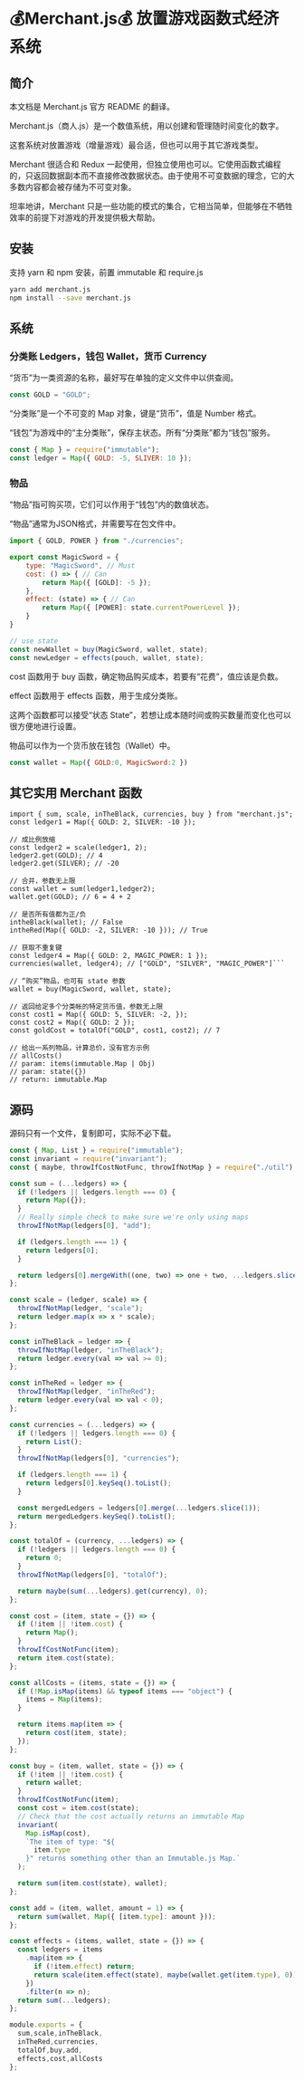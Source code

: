 # 💰Merchant.js💰 放置游戏函数式经济系统
## 简介
本文档是 Merchant.js 官方 README 的翻译。

Merchant.js（商人.js）是一个数值系统，用以创建和管理随时间变化的数字。

这套系统对放置游戏（增量游戏）最合适，但也可以用于其它游戏类型。

Merchant 很适合和 Redux 一起使用，但独立使用也可以。它使用函数式编程的，只返回数据副本而不直接修改数据状态。由于使用不可变数据的理念，它的大多数内容都会被存储为不可变对象。

坦率地讲，Merchant 只是一些功能的模式的集合，它相当简单，但能够在不牺牲效率的前提下对游戏的开发提供极大帮助。

## 安装
支持 yarn 和 npm 安装，前置 immutable 和 require.js
```bash
yarn add merchant.js
npm install --save merchant.js
```

## 系统
### 分类账 Ledgers，钱包 Wallet，货币 Currency
“货币”为一类资源的名称，最好写在单独的定义文件中以供查阅。
```javascript
const GOLD = "GOLD";
```

“分类账”是一个不可变的 Map 对象，键是“货币”，值是 Number 格式。

“钱包”为游戏中的“主分类账”，保存主状态。所有“分类账”都为“钱包”服务。
```javascript
const { Map } = require("immutable");
const ledger = Map({ GOLD: -5, SLIVER: 10 });
```

### 物品
“物品”指可购买项，它们可以作用于“钱包”内的数值状态。

“物品”通常为JSON格式，并需要写在包文件中。
```javascript
import { GOLD, POWER } from "./currencies";

export const MagicSword = {
	type: "MagicSword", // Must
	cost: () => { // Can
		return Map({ [GOLD]: -5 });
	},
	effect: (state) => { // Can
		return Map({ [POWER]: state.currentPowerLevel });
	}
}

// use state
const newWallet = buy(MagicSword, wallet, state);
const newLedger = effects(pouch, wallet, state);
```

cost 函数用于 buy 函数，确定物品购买成本，若要有“花费”，值应该是负数。

effect 函数用于 effects 函数，用于生成分类账。

这两个函数都可以接受“状态 State”，若想让成本随时间或购买数量而变化也可以很方便地进行设置。

物品可以作为一个货币放在钱包（Wallet）中。
```javascript
const wallet = Map({ GOLD:0, MagicSword:2 })
```

## 其它实用 Merchant 函数
```javsacript
import { sum, scale, inTheBlack, currencies, buy } from "merchant.js";
const ledger1 = Map({ GOLD: 2, SILVER: -10 });

// 成比例放缩
const ledger2 = scale(ledger1, 2);
ledger2.get(GOLD); // 4
ledger2.get(SILVER); // -20

// 合并，参数无上限
const wallet = sum(ledger1,ledger2);
wallet.get(GOLD); // 6 = 4 + 2

// 是否所有值都为正/负
intheBlack(wallet); // False
intheRed(Map({ GOLD: -2, SILVER: -10 })); // True

// 获取不重复键
const ledger4 = Map({ GOLD: 2, MAGIC_POWER: 1 });
currencies(wallet, ledger4); // ["GOLD", "SILVER", "MAGIC_POWER"]```

// “购买”物品，也可有 state 参数
wallet = buy(MagicSword, wallet, state);

// 返回给定多个分类帐的特定货币值，参数无上限
const cost1 = Map({ GOLD: 5, SILVER: -2, });
const cost2 = Map({ GOLD: 2 });
const goldCost = totalOf("GOLD", cost1, cost2); // 7

// 给出一系列物品，计算总价，没有官方示例
// allCosts()
// param: items(immutable.Map | Obj)
// param: state({})
// return: immutable.Map
```

## 源码
源码只有一个文件，复制即可，实际不必下载。
```javascript
const { Map, List } = require("immutable");
const invariant = require("invariant");
const { maybe, throwIfCostNotFunc, throwIfNotMap } = require("./util");

const sum = (...ledgers) => {
  if (!ledgers || ledgers.length === 0) {
    return Map({});
  }
  // Really simple check to make sure we're only using maps
  throwIfNotMap(ledgers[0], "add");

  if (ledgers.length === 1) {
    return ledgers[0];
  }

  return ledgers[0].mergeWith((one, two) => one + two, ...ledgers.slice(1));
};

const scale = (ledger, scale) => {
  throwIfNotMap(ledger, "scale");
  return ledger.map(x => x * scale);
};

const inTheBlack = ledger => {
  throwIfNotMap(ledger, "inTheBlack");
  return ledger.every(val => val >= 0);
};

const inTheRed = ledger => {
  throwIfNotMap(ledger, "inTheRed");
  return ledger.every(val => val < 0);
};

const currencies = (...ledgers) => {
  if (!ledgers || ledgers.length === 0) {
    return List();
  }
  throwIfNotMap(ledgers[0], "currencies");

  if (ledgers.length === 1) {
    return ledgers[0].keySeq().toList();
  }

  const mergedLedgers = ledgers[0].merge(...ledgers.slice(1));
  return mergedLedgers.keySeq().toList();
};

const totalOf = (currency, ...ledgers) => {
  if (!ledgers || ledgers.length === 0) {
    return 0;
  }
  throwIfNotMap(ledgers[0], "totalOf");

  return maybe(sum(...ledgers).get(currency), 0);
};

const cost = (item, state = {}) => {
  if (!item || !item.cost) {
    return Map();
  }
  throwIfCostNotFunc(item);
  return item.cost(state);
};

const allCosts = (items, state = {}) => {
  if (!Map.isMap(items) && typeof items === "object") {
    items = Map(items);
  }

  return items.map(item => {
    return cost(item, state);
  });
};

const buy = (item, wallet, state = {}) => {
  if (!item || !item.cost) {
    return wallet;
  }
  throwIfCostNotFunc(item);
  const cost = item.cost(state);
  // Check that the cost actually returns an immutable Map
  invariant(
    Map.isMap(cost),
    `The item of type: "${
      item.type
    }" returns something other than an Immutable.js Map.`
  );

  return sum(item.cost(state), wallet);
};

const add = (item, wallet, amount = 1) => {
  return sum(wallet, Map({ [item.type]: amount }));
};

const effects = (items, wallet, state = {}) => {
  const ledgers = items
    .map(item => {
      if (!item.effect) return;
      return scale(item.effect(state), maybe(wallet.get(item.type), 0));
    })
    .filter(n => n);
  return sum(...ledgers);
};

module.exports = {
  sum,scale,inTheBlack,
  inTheRed,currencies,
  totalOf,buy,add,
  effects,cost,allCosts
};
```